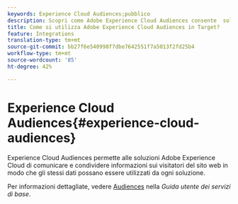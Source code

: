 ```yaml
---
keywords: Experience Cloud Audiences;pubblico
description: Scopri come Adobe Experience Cloud Audiences consente  soluzioni di Experience Cloud di comunicare e condividere informazioni sui visitatori del sito Web con altre soluzioni  Adobe.
title: Come si utilizza Adobe Experience Cloud Audiences in Target?
feature: Integrations
translation-type: tm+mt
source-git-commit: bb27f6e540998f7dbe7642551f7a5013f2fd25b4
workflow-type: tm+mt
source-wordcount: '85'
ht-degree: 42%

---
```



# Experience Cloud Audiences{#experience-cloud-audiences}

Experience Cloud Audiences permette alle soluzioni Adobe Experience Cloud di comunicare e condividere informazioni sui visitatori del sito web in modo che gli stessi dati possano essere utilizzati da ogni soluzione.

Per informazioni dettagliate, vedere [Audiences](https://experienceleague.adobe.com/docs/core-services/interface/audiences/audience-library.html) nella *Guida utente dei servizi di base*.
